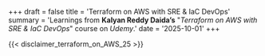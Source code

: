 +++
draft = false
title = 'Terraform on AWS with SRE & IaC DevOps'
summary = 'Learnings from **Kalyan Reddy Daida’s** "_Terraform on AWS with SRE & IaC DevOps_" course on _Udemy_.'
date = '2025-10-01'
+++

{{< disclaimer_terraform_on_AWS_25 >}}


